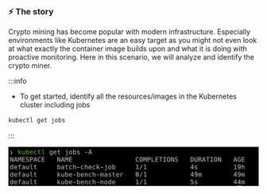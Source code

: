 ### ⚡️ The story

Crypto mining has become popular with modern infrastructure. Especially environments like Kubernetes are an easy target as you might not even look at what exactly the container image builds upon and what it is doing with proactive monitoring. Here in this scenario, we will analyze and identify the crypto miner.

:::info

* To get started, identify all the resources/images in the Kubernetes cluster including jobs

```bash
kubectl get jobs
```

:::

![Scenario 10 get jobs](images/sc-10-1.png)